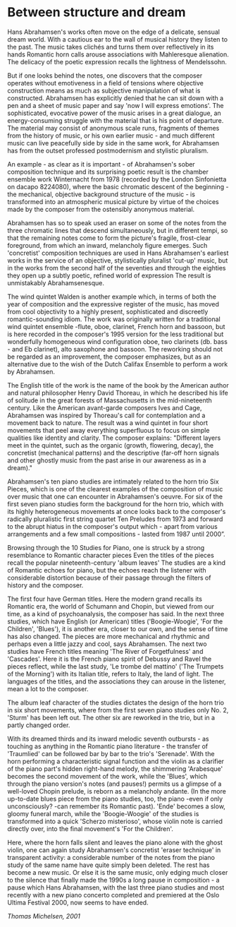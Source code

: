 # Between structure and dream
Hans Abrahamsen's works often move on the edge of a delicate, sensual dream world. With a cautious ear to the wall of musical history they listen to the past. The music takes clichés and turns them over reflectively in its hands Romantic horn calls arouse associations with Mahleresque alienation. The delicacy of the poetic expression recalls the lightness of Mendelssohn.

But if one looks behind the notes, one discovers that the composer operates without emotiveness in a field of tensions where objective construction means as much as subjective manipulation of what is constructed. Abrahamsen has explicitly denied that he can sit down with a pen and a sheet of music paper and say 'now I will express emotions'. The sophisticated, evocative power of the music arises in a great dialogue, an energy-consuming struggle with the material that is his point of departure. The material may consist of anonymous scale runs, fragments of themes from the history of music, or his own earlier music - and much different music can live peacefully side by side in the same work, for Abrahamsen has from the outset professed postmodernism and stylistic pluralism.

An example - as clear as it is important - of Abrahamsen's sober composition technique and its surprising poetic result is the chamber ensemble work Winternacht from 1978 (recorded by the London Sinfonietta on dacapo 8224080), where the basic chromatic descent of the beginning - the mechanical, objective background structure of the music - is transformed into an atmospheric musical picture by virtue of the choices made by the composer from the ostensibly anonymous material.

Abrahamsen has so to speak used an eraser on some of the notes from the three chromatic lines that descend simultaneously, but in different tempi, so that the remaining notes come to form the picture's fragile, frost-clear foreground, from which an inward, melancholy figure emerges. Such 'concretist' composition techniques are used in Hans Abrahamsen's earliest works in the service of an objective, stylistically pluralist 'cut-up' music, but in the works from the second half of the seventies and through the eighties they open up a subtly poetic, refined world of expression The result is unmistakably Abrahamsenesque.

The wind quintet Walden is another example which, in terms of both the year of composition and the expressive register of the music, has moved from cool objectivity to a highly present, sophisticated and discreetly romantic-sounding idiom. The work was originally written for a traditional wind quintet ensemble -flute, oboe, clarinet, French horn and bassoon, but is here recorded in the composer's 1995 version for the less traditional but wonderfully homogeneous wind configuration oboe, two clarinets (db. bass - and Eb clarinet), alto saxophone and bassoon. The reworking should not be regarded as an improvement, the composer emphasizes, but as an alternative due to the wish of the Dutch Califax Ensemble to perform a work by Abrahamsen.

The English title of the work is the name of the book by the American author and natural philosopher Henry David Thoreau, in which he described his life of solitude in the great forests of Massachusetts in the mid-nineteenth century. Like the American avant-garde composers Ives and Cage, Abrahamsen was inspired by Thoreau's call for contemplation and a movement back to nature. The result was a wind quintet in four short movements that peel away everything superfluous to focus on simple qualities like identity and clarity. The composer explains: "Different layers meet in the quintet, such as the organic (growth, flowering, decay), the concretist (mechanical patterns) and the descriptive (far-off horn signals and other ghostly music from the past arise in our awareness as in a dream)."

Abrahamsen's ten piano studies are intimately related to the horn trio Six Pieces, which is one of the clearest examples of the composition of music over music that one can encounter in Abrahamsen's oeuvre. For six of the first seven piano studies form the background for the horn trio, which with its highly heterogeneous movements at once looks back to the composer's radically pluralistic first string quartet Ten Preludes from 1973 and forward to the abrupt hiatus in the composer's output which - apart from various arrangements and a few small compositions - lasted from 1987 until 2000”.

Browsing through the 10 Studies for Piano, one is struck by a strong resemblance to Romantic character pieces Even the titles of the pieces recall the popular nineteenth-century 'album leaves' The studies are a kind of Romantic echoes for piano, but the echoes reach the listener with considerable distortion because of their passage through the filters of history and the composer.

The first four have German titles. Here the modern grand recalls its Romantic era, the world of Schumann and Chopin, but viewed from our time, as a kind of psychoanalysis, the composer has said. In the next three studies, which have English (or American) titles ('Boogie-Woogie', 'For the Children', 'Blues'), it is another era, closer to our own, and the sense of time has also changed. The pieces are more mechanical and rhythmic and perhaps even a little jazzy and cool, says Abrahamsen. The next two studies have French titles meaning 'The River of Forgetfulness' and 'Cascades'. Here it is the French piano spirit of Debussy and Ravel the pieces reflect, while the last study, 'Le trombe del mattino' ('The Trumpets of the Morning') with its Italian title, refers to Italy, the land of light. The languages of the titles, and the associations they can arouse in the listener, mean a lot to the composer.

The album leaf character of the studies dictates the design of the horn trio in six short movements, where from the first seven piano studies only No. 2, 'Sturm' has been left out. The other six are reworked in the trio, but in a partly changed order.

With its dreamed thirds and its inward melodic seventh outbursts - as touching as anything in the Romantic piano literature - the transfer of 'Traumlied' can be followed bar by bar to the trio's 'Serenade'. With the horn performing a characteristic signal function and the violin as a clarifier of the piano part's hidden right-hand melody, the shimmering 'Arabesque' becomes the second movement of the work, while the 'Blues', which through the piano version's notes (and pauses!) permits us a glimpse of a well-loved Chopin prelude, is reborn as a melancholy andante. (In the more up-to-date blues piece from the piano studies, too, the piano -even if only unconsciously? -can remember its Romantic past). 'Ende' becomes a slow, gloomy funeral march, while the 'Boogie-Woogie' of the studies is transformed into a quick 'Scherzo misterioso', whose violin note is carried directly over, into the final movement's 'For the Children'.

Here, where the horn falls silent and leaves the piano alone with the ghost violin, one can again study Abrahamsen's concretist 'eraser technique' in transparent activity: a considerable number of the notes from the piano study of the same name have quite simply been deleted. The rest has become a new music. Or else it is the same music, only edging much closer to the silence that finally made the 1990s a long pause in composition - a pause which Hans Abrahamsen, with the last three piano studies and most recently with a new piano concerto completed and premiered at the Oslo Ultima Festival 2000, now seems to have ended.

*Thomas Michelsen, 2001*

